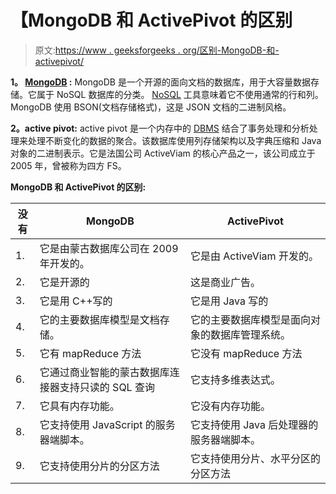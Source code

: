 # 【MongoDB 和 ActivePivot 的区别

> 原文:[https://www . geeksforgeeks . org/区别-MongoDB-和-activepivot/](https://www.geeksforgeeks.org/difference-between-mongodb-and-activepivot/)

**1。 [MongoDB](https://www.geeksforgeeks.org/mongodb-an-introduction/) :**
MongoDB 是一个开源的面向文档的数据库，用于大容量数据存储。它属于 NoSQL 数据库的分类。 [NoSQL](https://www.geeksforgeeks.org/introduction-to-nosql/) 工具意味着它不使用通常的行和列。MongoDB 使用 BSON(文档存储格式)，这是 JSON 文档的二进制风格。

**2。active pivot:**
active pivot 是一个内存中的 [DBMS](https://www.geeksforgeeks.org/introduction-of-dbms-database-management-system-set-1/) 结合了事务处理和分析处理来处理不断变化的数据的聚合。该数据库使用列存储架构以及字典压缩和 Java 对象的二进制表示。它是法国公司 ActiveViam 的核心产品之一，该公司成立于 2005 年，曾被称为四方 FS。

**MongoDB 和 ActivePivot 的区别:**

<center>

| 没有 | MongoDB | ActivePivot |
| --- | --- | --- |
| 1. | 它是由蒙古数据库公司在 2009 年开发的。 | 它是由 ActiveViam 开发的。 |
| 2. | 它是开源的 | 这是商业广告。 |
| 3. | 它是用 C++写的 | 它是用 Java 写的 |
| 4. | 它的主要数据库模型是文档存储。 | 它的主要数据库模型是面向对象的数据库管理系统。 |
| 5. | 它有 mapReduce 方法 | 它没有 mapReduce 方法 |
| 6. | 它通过商业智能的蒙古数据库连接器支持只读的 SQL 查询 | 它支持多维表达式。 |
| 7. | 它具有内存功能。 | 它没有内存功能。 |
| 8. | 它支持使用 JavaScript 的服务器端脚本。 | 它支持使用 Java 后处理器的服务器端脚本。 |
| 9. | 它支持使用分片的分区方法 | 它支持使用分片、水平分区的分区方法 |

</center>